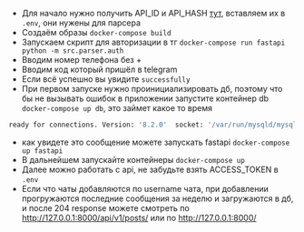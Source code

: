 - Для начало нужно получить API_ID и API_HASH [тут](https://my.telegram.org/auth), вставляем их в `.env`,
они нужены для парсера
- Создаём образы `docker-compose build`
- Запускаем скрипт для авторизации в тг `docker-compose run fastapi python -m src.parser.auth`
- Вводим номер телефона без +
- Вводим код который пришёл в telegram
- Если всё успешно вы увидите `successfully`
- При первом запуске нужно проинициализировать дб,
поэтому что бы не вызывать ошибок в приложении запустите контейнер db
`docker-compose up db`, это займет какое то время

```sh
ready for connections. Version: '8.2.0'  socket: '/var/run/mysqld/mysqld.sock'  port: 3306  MySQL Community Server - GPL.
```

- как увидете это сообщение можете запускать fastapi `docker-compose up fastapi`
- В дальнейшем запускайте контейнеры `docker-compose up`
- Далее можно работать с api, не забудьте взять ACCESS_TOKEN в `.env`
- Если что чаты добавляются по username чата, при добавлении прогружаются последние сообщения за неделю и загружаются в дб,
и после 204 response можете смотреть по http://127.0.0.1:8000/api/v1/posts/
или по http://127.0.0.1:8000/